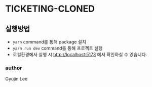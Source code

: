 # TICKETING-CLONED

## 실행방법

- `yarn` command를 통해 package 설치
- `yarn run dev` command를 통해 프로젝트 실행
- 로컬환경에서 실행 시 <http://localhost:5173> 에서 확인하실 수 있습니다.

### author

Gyujin Lee
